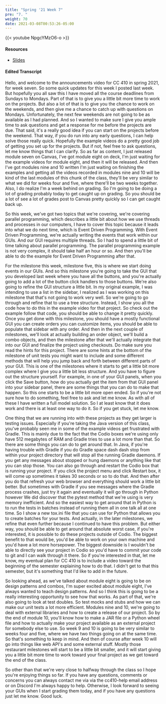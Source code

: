 ```yaml
---
title: "Spring '21 Week 7"
pre: "7. "
weight: 70
date: 2021-03-08T00:53:26-05:00
---
```


{{< youtube NpgcYMzO6-o >}}

#### Resources

* <a href="slides" target="_blank">Slides</a>

#### Edited Transcript

Hello, and welcome to the announcements video for CC 410 in spring 2021, for week seven. So some quick updates for this week I posted last week. But hopefully you all saw this I have moved all the course deadlines from Sundays to Mondays. Part of that is to give you a little bit more time to work on the projects. But also a lot of that is to give you the chance to work on the weekends, and then give me a chance to catch up with questions on Mondays. Unfortunately, the next few weekends are not going to be as available as I had planned. And so I wanted to make sure I give you ample time to ask questions and get a response for me before the projects are due. That said, it's a really good idea if you can start on the projects before the weekend. That way, if you do run into any early questions, I can help solve those really quick. Hopefully the example videos do a pretty good job of getting you set up for the projects. But if not, feel free to ask questions, let me know things that I can clarify. So as far as content, I just released module seven on Canvas, I've got module eight on deck, I'm just waiting for the example videos for module eight, and then it will be released. And then I've got modules nine and 10 written I'm just waiting on finishing the examples and getting all the videos recorded in modules nine and 10 will be kind of the last modules of this chunk of the class, they'll be very similar to what we did for weeks four and five, where there'll be two weeks together. Also, I do realize I'm a week behind on grading. So I'm going to be doing a lot of grading probably today to get caught up on grading. So you should be a lot of see a lot of grades post to Canvas pretty quickly so I can get caught back up. 

So this week, we've got two topics that we're covering, we're covering parallel programming, which describes a little bit about how we use threads and processes in our computers, I have to cover this topic because it leads into what we do next time, which is Event Driven Programming. With Event Driven Programming, we're actually writing the events that work within our GUIs. And our GUI requires multiple threads. So I had to spend a little bit of time talking about parallel programming. The parallel programming example is not very complex, it should take half an hour or so. And then you'll be able to do the example for Event Driven Programming after that. 

For the milestone this week, milestone five, this is where we start doing events in our GUIs. And so this milestone you're going to take the GUI that you developed last week where you have all the buttons, and you're actually going to add a lot of the button click handlers to those buttons. We're also going to refine the GUI structure a little bit. In my original example, I was intending to use a list in the sidebar, I realized as I was working on this milestone that that's not going to work very well. So we're going to go through and refine that to use a tree structure. Instead, I show you all the code how to do this in the example video for that project. So check out the example follow that code, you should be able to change it pretty quickly. Once you get done with this milestone, you should have a mostly functional GUI you can create orders you can customize items, you should be able to populate that sidebar with any order. And then in the next couple of milestones, we'll look at actually building an order object, we'll build a combo objects, and then the milestone after that we'll actually integrate that into our GUI and finalize the project using checkouts. Do make sure you read the hints for this project. There are some hints at the bottom of the milestone of unit tests you might want to include and some different methods that will help you jump back and forth between different parts of your GUI. This is one of the milestones where it starts to get a little bit more complex where I give you a little bit less structure. And you have to figure out the structure yourself. For example, in one of your GUI panels, when you click the Save button, how do you actually get the item from that GUI panel into your sidebar panel, there are some things that you can do to make that happen. So this one starts to be a little bit more open ended. So if you're not sure how to do something, feel free to ask and let me know. As with all of these I have written a full model solution. So I at least know that it does work and there is at least one way to do it. So if you get stuck, let me know. 

One thing that we are running into with these projects as they get larger is testing issues. Especially if you're taking the Java version of this class, you've probably seen me in some of the example videos get frustrated with Gradle. This is mainly due to the fact that the Codio boxes we're using only have 512 megabytes of RAM and Gradle tries to use a lot more than that. So there are some things you can do to get around that. In Java, if you're having trouble with Gradle if you do Gradle space dash dash stop from within your project directory that will stop all the running Gradle daemons. If you get any messages about stopped or hung daemons or anything like that you can stop those. You can also go through and restart the Codio box that is running your project. If you click the project menu and click Restart box, it will come up sometimes it takes 30 seconds or so to do that. And then after you do that refresh your web browser and everything should work a little bit better. But sometimes with Gradle if you see messages where the Gradle process crashes, just try it again and eventually it will go through in Python however We did discover that the pytest method that we're using is very memory inefficient. And so the easiest way to get around that in Python is to run the tests in batches instead of running them all in one talk all at one time. So I show a new tox.ini file that you can use for Python that allows you to create batches for your tests. And actually, in the later milestones, we refine that even further because I continued to have this problem. But either way, you should be able to get around that absolute worst case, if you're interested, it is possible to do these projects outside of Codio. The biggest benefit to that would be, you'd be able to work on your own machine and you'd have a lot more horsepower. The biggest downside is I wouldn't be able to directly see your project in Codio so you'd have to commit your code to git and I can walk through it there. So if you're interested in that, let me know, my eventual plan for CC 410 is to include a video toward the beginning of the semester explaining how to do that. I didn't get to that this semester, but it's something that I'd like to add in the future. 

So looking ahead, as we've talked about module eight is going to be on design patterns and combos, I'm super excited about module eight, I've always wanted to teach design patterns. And so I think this is going to be a really interesting opportunity to see how that works. As part of that, we're also going to look at test doubles. So test mocks and stubs and how we can make our unit tests a lot more efficient. Modules nine and 10, we're going to deal with external libraries and how to create a release of our project. So by the end of module 10, you'll know how to make a JAR file or a Python wheel file and how to actually make your project available as an external project for somebody else to use. So week 9 and 10 is going to be very similar to weeks four and five, where we have two things going on at the same time. So that's something to keep in mind. And then of course after week 10 will go into things like web API's and some external stuff. Mostly those restaurant milestones will start to be a little bit smaller, and it will start giving you a little bit more time to work toward your final project as we get toward the end of the class. 

So other than that we're very close to halfway through the class so I hope you're enjoying things so far. If you have any questions, comments or concerns you can always contact me via via the cc410-help email address or on Discord I'm always happy to help. Otherwise, I look forward to seeing your GUIs when I start grading them today, and if you have any questions just let me know. Good luck. 



